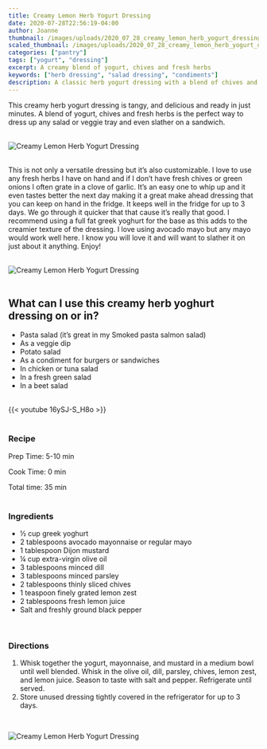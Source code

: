 ```yaml
---
title: Creamy Lemon Herb Yogurt Dressing
date: 2020-07-28T22:56:19-04:00
author: Joanne
thumbnail: /images/uploads/2020_07_28_creamy_lemon_herb_yogurt_dressing_1.jpg
scaled_thumbnail: /images/uploads/2020_07_28_creamy_lemon_herb_yogurt_dressing_0.jpg
categories: ["pantry"]
tags: ["yogurt", "dressing"]
excerpt: A creamy blend of yogurt, chives and fresh herbs
keywords: ["herb dressing", "salad dressing", "condiments"]
description: A classic herb yogurt dressing with a blend of chives and fresh herbs
---
```


This creamy herb yogurt dressing is tangy, and delicious and ready in just minutes. A blend of yogurt, chives and fresh herbs is the perfect way to dress up any salad or veggie tray and even slather on a sandwich. 
</br>
</br>

![Creamy Lemon Herb Yogurt Dressing](/images/uploads/2020_07_28_creamy_lemon_herb_yogurt_dressing_2.jpg)
</br>
</br>

This is not only a versatile dressing but it’s also customizable. I love to use any fresh herbs I have on hand and if I don’t have fresh chives or green onions I often grate in a clove of garlic. It’s an easy one to whip up and it even tastes better the next day making it a great make ahead dressing that you can keep on hand in the fridge. It keeps well in the fridge for up to 3 days. We go through it quicker that that cause it’s really that good. I recommend using a full fat greek yoghurt for the base as this adds to the creamier texture of the dressing.  I love using avocado mayo but any mayo would work well here.  I know you will love it and will want to slather it on just about it anything. Enjoy! 
</br>
</br>

![Creamy Lemon Herb Yogurt Dressing](/images/uploads/2020_07_28_creamy_lemon_herb_yogurt_dressing_3.jpg)
</br>
</br>

## What can I use this creamy herb yoghurt dressing on or in? 
* Pasta salad (it’s great in my Smoked pasta salmon salad) 
* As a veggie dip
* Potato salad 
* As a condiment for burgers or sandwiches 
* In chicken or tuna salad 
* In a fresh green salad 
* In a beet salad  

</br>
{{< youtube 16ySJ-S_H8o >}}
</br>
</br>

### Recipe


Prep Time: <meta itemprop="prepTime" content="PT10M">5-10 min  

Cook Time: <meta itemprop="cookTime" content="PT25M">0 min 

Total time: 35 min
</br>
</br>

### Ingredients

* <span itemprop="recipeIngredient">&frac12; cup greek yoghurt </span>
* <span itemprop="recipeIngredient">2 tablespoons avocado mayonnaise or regular mayo </span>
* <span itemprop="recipeIngredient">1 tablespoon Dijon mustard</span>
* <span itemprop="recipeIngredient">&frac14; cup extra-virgin olive oil</span>
* <span itemprop="recipeIngredient">3 tablespoons minced dill </span>
* <span itemprop="recipeIngredient">3 tablespoons minced parsley </span>
* <span itemprop="recipeIngredient">2 tablespoons thinly sliced chives</span>
* <span itemprop="recipeIngredient">1 teaspoon finely grated lemon zest</span>
* <span itemprop="recipeIngredient">2 tablespoons fresh lemon juice</span>
* <span itemprop="recipeIngredient">Salt and freshly ground black pepper</span>
</br>

### Directions

1. Whisk together the yogurt, mayonnaise, and mustard in a medium bowl until well blended. Whisk in the olive oil, dill, parsley, chives, lemon zest, and lemon juice. Season to taste with salt and pepper.	Refrigerate until served.
1. Store unused dressing tightly covered in the refrigerator for up to 3 days. 

</br>

![Creamy Lemon Herb Yogurt Dressing](/images/uploads/2020_07_28_creamy_lemon_herb_yogurt_dressing_4.jpg)